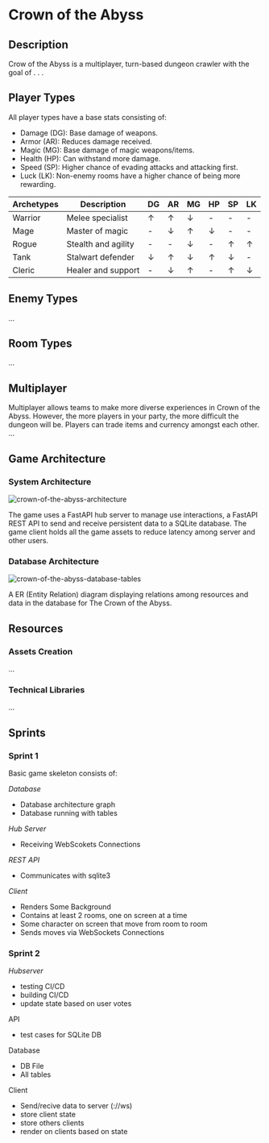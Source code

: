 # Crown of the Abyss

## Description
Crow of the Abyss is a multiplayer, turn-based dungeon crawler with the goal of . . .

## Player Types
All player types have a base stats consisting of:

 - Damage (DG): Base damage of weapons.
 - Armor (AR): Reduces damage received.
 - Magic (MG): Base damage of magic weapons/items.
 - Health (HP): Can withstand more damage.
 - Speed (SP): Higher chance of evading attacks and attacking first.
 - Luck (LK): Non-enemy rooms have a higher chance of being more rewarding.
  

| Archetypes      | Description         | DG  | AR  | MG  | HP  | SP  | LK  |
|-----------------|---------------------|-----|-----|-----|-----|-----|-----|
| Warrior         | Melee specialist     |↑|↑|↓|-|-|-|
| Mage            | Master of magic      |-|↓|↑|↓|-|-|
| Rogue           | Stealth and agility  |-|-|↓|-|↑|↑|
| Tank         | Stalwart defender   |↓|↑|↓|↑|↓|-|
| Cleric          | Healer and support   |-|↓|↑|-|↑|↓|

## Enemy Types
...
## Room Types
...
## Multiplayer
Multiplayer allows teams to make more diverse experiences in Crown of the Abyss. However, the more players in your party, the more difficult the dungeon will be. Players can trade items and currency amongst each other.
...
## Game Architecture

### System Architecture
![crown-of-the-abyss-architecture](./crown-of-the-abyss-architecture.jpg)

The game uses a FastAPI hub server to manage use interactions, a FastAPI REST API to send and receive persistent data to a SQLite database. The game client holds all the game assets to reduce latency among server and other users.

### Database Architecture
![crown-of-the-abyss-database-tables](./DatabaseTableArchitecture.jpg)

A ER (Entity Relation) diagram displaying relations among resources and data in the database for The Crown of the Abyss.

## Resources

### Assets Creation
...
### Technical Libraries
... 


## Sprints

### Sprint 1

Basic game skeleton consists of:

*Database*

 - Database architecture graph
 - Database running with tables

*Hub Server*

 - Receiving WebScokets Connections

*REST API*

- Communicates with sqlite3

*Client*

- Renders Some Background
- Contains at least 2 rooms, one on screen at a time
- Some character on screen that move from room to room
- Sends moves via WebSockets Connections

### Sprint 2

*Hubserver*

- testing CI/CD
- building CI/CD
- update state based on user votes

API

- test cases for SQLite DB

Database

- DB File
- All tables

Client

- Send/recive data to server (://ws)
- store client state
- store others clients
- render on clients based on state
